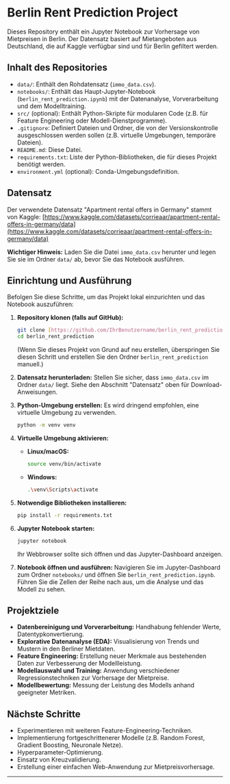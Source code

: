 # Berlin Rent Prediction Project

Dieses Repository enthält ein Jupyter Notebook zur Vorhersage von Mietpreisen in Berlin. Der Datensatz basiert auf Mietangeboten aus Deutschland, die auf Kaggle verfügbar sind und für Berlin gefiltert werden.

## Inhalt des Repositories

-   `data/`: Enthält den Rohdatensatz (`immo_data.csv`).
-   `notebooks/`: Enthält das Haupt-Jupyter-Notebook (`berlin_rent_prediction.ipynb`) mit der Datenanalyse, Vorverarbeitung und dem Modelltraining.
-   `src/` (optional): Enthält Python-Skripte für modularen Code (z.B. für Feature Engineering oder Modell-Dienstprogramme).
-   `.gitignore`: Definiert Dateien und Ordner, die von der Versionskontrolle ausgeschlossen werden sollen (z.B. virtuelle Umgebungen, temporäre Dateien).
-   `README.md`: Diese Datei.
-   `requirements.txt`: Liste der Python-Bibliotheken, die für dieses Projekt benötigt werden.
-   `environment.yml` (optional): Conda-Umgebungsdefinition.

## Datensatz

Der verwendete Datensatz "Apartment rental offers in Germany" stammt von Kaggle:
[https://www.kaggle.com/datasets/corrieaar/apartment-rental-offers-in-germany/data](https://www.kaggle.com/datasets/corrieaar/apartment-rental-offers-in-germany/data)

**Wichtiger Hinweis:** Laden Sie die Datei `immo_data.csv` herunter und legen Sie sie im Ordner `data/` ab, bevor Sie das Notebook ausführen.

## Einrichtung und Ausführung

Befolgen Sie diese Schritte, um das Projekt lokal einzurichten und das Notebook auszuführen:

1.  **Repository klonen (falls auf GitHub):**
	```bash
    git clone [https://github.com/IhrBenutzername/berlin_rent_prediction.git](https://github.com/IhrBenutzername/berlin_rent_prediction.git)
    cd berlin_rent_prediction
    ```
	(Wenn Sie dieses Projekt von Grund auf neu erstellen, überspringen Sie diesen Schritt und erstellen Sie den Ordner `berlin_rent_prediction` manuell.)

2.  **Datensatz herunterladen:**
	Stellen Sie sicher, dass `immo_data.csv` im Ordner `data/` liegt. Siehe den Abschnitt "Datensatz" oben für Download-Anweisungen.

3.  **Python-Umgebung erstellen:**
	Es wird dringend empfohlen, eine virtuelle Umgebung zu verwenden.
	```bash
    python -m venv venv
    ```

4.  **Virtuelle Umgebung aktivieren:**
	-   **Linux/macOS:**
		```bash
        source venv/bin/activate
        ```
	-   **Windows:**
		```bash
        .\venv\Scripts\activate
        ```

5.  **Notwendige Bibliotheken installieren:**
	```bash
    pip install -r requirements.txt
    ```

6.  **Jupyter Notebook starten:**
	```bash
    jupyter notebook
    ```
	Ihr Webbrowser sollte sich öffnen und das Jupyter-Dashboard anzeigen.

7.  **Notebook öffnen und ausführen:**
	Navigieren Sie im Jupyter-Dashboard zum Ordner `notebooks/` und öffnen Sie `berlin_rent_prediction.ipynb`. Führen Sie die Zellen der Reihe nach aus, um die Analyse und das Modell zu sehen.

## Projektziele

-   **Datenbereinigung und Vorverarbeitung:** Handhabung fehlender Werte, Datentypkonvertierung.
-   **Explorative Datenanalyse (EDA):** Visualisierung von Trends und Mustern in den Berliner Mietdaten.
-   **Feature Engineering:** Erstellung neuer Merkmale aus bestehenden Daten zur Verbesserung der Modellleistung.
-   **Modellauswahl und Training:** Anwendung verschiedener Regressionstechniken zur Vorhersage der Mietpreise.
-   **Modellbewertung:** Messung der Leistung des Modells anhand geeigneter Metriken.

## Nächste Schritte

-   Experimentieren mit weiteren Feature-Engineering-Techniken.
-   Implementierung fortgeschrittenerer Modelle (z.B. Random Forest, Gradient Boosting, Neuronale Netze).
-   Hyperparameter-Optimierung.
-   Einsatz von Kreuzvalidierung.
-   Erstellung einer einfachen Web-Anwendung zur Mietpreisvorhersage.

---